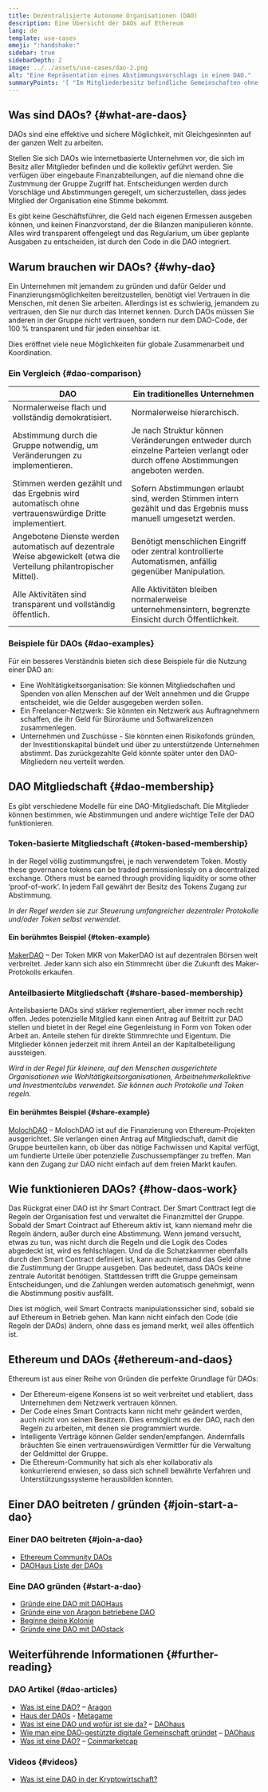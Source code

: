 ```yaml
---
title: Dezentralisierte Autonome Organisationen (DAO)
description: Eine Übersicht der DAOs auf Ethereum
lang: de
template: use-cases
emoji: ":handshake:"
sidebar: true
sidebarDepth: 2
image: ../../assets/use-cases/dao-2.png
alt: "Eine Repräsentation eines Abstimmungsvorschlags in einem DAO."
summaryPoints: '[ "Im Mitgliederbesitz befindliche Gemeinschaften ohne zentrale Führung.", "Eine sichere Art, mit Fremden im Internet zusammenzuarbeiten.", "Ein sicherer Ort, um Geld für bestimmte Zwecke freizugeben.",] ---'
---
```


## Was sind DAOs? {#what-are-daos}

DAOs sind eine effektive und sichere Möglichkeit, mit Gleichgesinnten auf der ganzen Welt zu arbeiten.

Stellen Sie sich DAOs wie internetbasierte Unternehmen vor, die sich im Besitz aller Mitglieder befinden und die kollektiv geführt werden. Sie verfügen über eingebaute Finanzabteilungen, auf die niemand ohne die Zustmmung der Gruppe Zugriff hat. Entscheidungen werden durch Vorschläge und Abstimmungen geregelt, um sicherzustellen, dass jedes Mitglied der Organisation eine Stimme bekommt.

Es gibt keine Geschäftsführer, die Geld nach eigenen Ermessen ausgeben können, und keinen Finanzvorstand, der die Bilanzen manipulieren könnte. Alles wird transparent offengelegt und das Regularium, um über geplante Ausgaben zu entscheiden, ist durch den Code in die DAO integriert.

## Warum brauchen wir DAOs? {#why-dao}

Ein Unternehmen mit jemandem zu gründen und dafür Gelder und Finanzierungsmöglichkeiten bereitzustellen, benötigt viel Vertrauen in die Menschen, mit denen Sie arbeiten. Allerdings ist es schwierig, jemandem zu vertrauen, den Sie nur durch das Internet kennen. Durch DAOs müssen Sie anderen in der Gruppe nicht vertrauen, sondern nur dem DAO-Code, der 100 % transparent und für jeden einsehbar ist.

Dies eröffnet viele neue Möglichkeiten für globale Zusammenarbeit und Koordination.

### Ein Vergleich {#dao-comparison}

| DAO                                                                                                                   | Ein traditionelles Unternehmen                                                                                                   |
| --------------------------------------------------------------------------------------------------------------------- | -------------------------------------------------------------------------------------------------------------------------------- |
| Normalerweise flach und vollständig demokratisiert.                                                                   | Normalerweise hierarchisch.                                                                                                      |
| Abstimmung durch die Gruppe notwendig, um Veränderungen zu implementieren.                                            | Je nach Struktur können Veränderungen entweder durch einzelne Parteien verlangt oder durch offene Abstimmungen angeboten werden. |
| Stimmen werden gezählt und das Ergebnis wird automatisch ohne vertrauenswürdige Dritte implementiert.                 | Sofern Abstimmungen erlaubt sind, werden Stimmen intern gezählt und das Ergebnis muss manuell umgesetzt werden.                  |
| Angebotene Dienste werden automatisch auf dezentrale Weise abgewickelt (etwa die Verteilung philantropischer Mittel). | Benötigt menschlichen Eingriff oder zentral kontrollierte Automatismen, anfällig gegenüber Manipulation.                         |
| Alle Aktivitäten sind transparent und vollständig öffentlich.                                                         | Alle Aktivitäten bleiben normalerweise unternehmensintern, begrenzte Einsicht durch Öffentlichkeit.                              |

### Beispiele für DAOs {#dao-examples}

Für ein besseres Verständnis bieten sich diese Beispiele für die Nutzung einer DAO an:

- Eine Wohltätigkeitsorganisation: Sie können Mitgliedschaften und Spenden von allen Menschen auf der Welt annehmen und die Gruppe entscheidet, wie die Gelder ausgegeben werden sollen.
- Ein Freelancer-Netzwerk: Sie könnten ein Netzwerk aus Auftragnehmern schaffen, die ihr Geld für Büroräume und Softwarelizenzen zusammenlegen.
- Unternehmen und Zuschüsse - Sie könnten einen Risikofonds gründen, der Investitionskapital bündelt und über zu unterstützende Unternehmen abstimmt. Das zurückgezahlte Geld könnte später unter den DAO-Mitgliedern neu verteilt werden.

## DAO Mitgliedschaft {#dao-membership}

Es gibt verschiedene Modelle für eine DAO-Mitgliedschaft. Die Mitglieder können bestimmen, wie Abstimmungen und andere wichtige Teile der DAO funktionieren.

### Token-basierte Mitgliedschaft {#token-based-membership}

In der Regel völlig zustimmungsfrei, je nach verwendetem Token. Mostly these governance tokens can be traded permissionlessly on a decentralized exchange. Others must be earned through providing liquidity or some other ‘proof-of-work’. In jedem Fall gewährt der Besitz des Tokens Zugang zur Abstimmung.

_In der Regel werden sie zur Steuerung umfangreicher dezentraler Protokolle und/oder Token selbst verwendet._

#### Ein berühmtes Beispiel {#token-example}

[MakerDAO](https://makerdao.com) – Der Token MKR von MakerDAO ist auf dezentralen Börsen weit verbreitet. Jeder kann sich also ein Stimmrecht über die Zukunft des Maker-Protokolls erkaufen.

### Anteilbasierte Mitgliedschaft {#share-based-membership}

Anteilsbasierte DAOs sind stärker reglementiert, aber immer noch recht offen. Jedes potenzielle Mitglied kann einen Antrag auf Beitritt zur DAO stellen und bietet in der Regel eine Gegenleistung in Form von Token oder Arbeit an. Anteile stehen für direkte Stimmrechte und Eigentum. Die Mitglieder können jederzeit mit ihrem Anteil an der Kapitalbeteiligung aussteigen.

_Wird in der Regel für kleinere, auf den Menschen ausgerichtete Organisationen wie Wohltätigkeitsorganisationen, Arbeitnehmerkollektive und Investmentclubs verwendet. Sie können auch Protokolle und Token regeln._

#### Ein berühmtes Beispiel {#share-example}

[MolochDAO](http://molochdao.com/) – MolochDAO ist auf die Finanzierung von Ethereum-Projekten ausgerichtet. Sie verlangen einen Antrag auf Mitgliedschaft, damit die Gruppe beurteilen kann, ob über das nötige Fachwissen und Kapital verfügt, um fundierte Urteile über potenzielle Zuschussempfänger zu treffen. Man kann den Zugang zur DAO nicht einfach auf dem freien Markt kaufen.

## Wie funktionieren DAOs? {#how-daos-work}

Das Rückgrat einer DAO ist ihr Smart Contract. Der Smart Conttract legt die Regeln der Organisation fest und verwaltet die Finanzmittel der Gruppe. Sobald der Smart Cointract auf Ethereum aktiv ist, kann niemand mehr die Regeln ändern, außer durch eine Abstimmung. Wenn jemand versucht, etwas zu tun, was nicht durch die Regeln und die Logik des Codes abgedeckt ist, wird es fehlschlagen. Und da die Schatzkammer ebenfalls durch den Smart Contract definiert ist, kann auch niemand das Geld ohne die Zustimmung der Gruppe ausgeben. Das bedeutet, dass DAOs keine zentrale Autorität benötigen. Stattdessen trifft die Gruppe gemeinsam Entscheidungen, und die Zahlungen werden automatisch genehmigt, wenn die Abstimmung positiv ausfällt.

Dies ist möglich, weil Smart Contracts manipulationssicher sind, sobald sie auf Ethereum in Betrieb gehen. Man kann nicht einfach den Code (die Regeln der DAOs) ändern, ohne dass es jemand merkt, weil alles öffentlich ist.

<DocLink to="/developers/docs/smart-contracts/" title="Mehr zu Smart Contracts" />

## Ethereum und DAOs {#ethereum-and-daos}

Ethereum ist aus einer Reihe von Gründen die perfekte Grundlage für DAOs:

- Der Ethereum-eigene Konsens ist so weit verbreitet und etabliert, dass Unternehmen dem Netzwerk vertrauen können.
- Der Code eines Smart Contracts kann nicht mehr geändert werden, auch nicht von seinen Besitzern. Dies ermöglicht es der DAO, nach den Regeln zu arbeiten, mit denen sie programmiert wurde.
- Intelligente Verträge können Gelder senden/empfangen. Andernfalls bräuchten Sie einen vertrauenswürdigen Vermittler für die Verwaltung der Geldmittel der Gruppe.
- Die Ethereum-Community hat sich als eher kollaborativ als konkurrierend erwiesen, so dass sich schnell bewährte Verfahren und Unterstützungssysteme herausbilden konnten.

## Einer DAO beitreten / gründen {#join-start-a-dao}

### Einer DAO beitreten {#join-a-dao}

- [Ethereum Community DAOs](/community/#decentralized-autonomous-organizations-daos/community/#decentralized-autonomous-organizations-daos)
- [DAOHaus Liste der DAOs](https://app.daohaus.club/explore)

### Eine DAO gründen {#start-a-dao}

- [Gründe eine DAO mit DAOHaus](https://app.daohaus.club/summon)
- [Gründe eine von Aragon betriebene DAO](https://aragon.org/product)
- [Beginne deine Kolonie](https://colony.io/)
- [Gründe eine DAO mit DAOstack](https://daostack.io/)

## Weiterführende Informationen {#further-reading}

### DAO Artikel {#dao-articles}

- [Was ist eine DAO?](https://aragon.org/dao) – [Aragon](https://aragon.org/)
- [Haus der DAOs](https://wiki.metagame.wtf/docs/great-houses/house-of-daos) - [Metagame](https://wiki.metagame.wtf/)
- [Was ist eine DAO und wofür ist sie da?](https://daohaus.substack.com/p/-what-is-a-dao-and-what-is-it-for) – [DAOhaus](https://daohaus.club/)
- [Wie man eine DAO-gestützte digitale Gemeinschaft gründet](https://daohaus.substack.com/p/four-and-a-half-steps-to-start-a) – [DAOhaus](https://daohaus.club/)
- [Was ist eine DAO?](https://coinmarketcap.com/alexandria/article/what-is-a-dao) – [Coinmarketcap](https://coinmarketcap.com)

### Videos {#videos}

- [Was ist eine DAO in der Kryptowirtschaft?](https://youtu.be/KHm0uUPqmVE)
